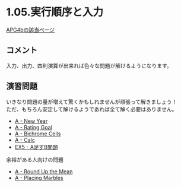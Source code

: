 # 1.05.実行順序と入力

[APG4bの該当ページ](https://atcoder.jp/contests/APG4b/tasks/APG4b_f)

## コメント

入力、出力、四則演算が出来れば色々な問題が解けるようになります。

## 演習問題

いきなり問題の量が増えて驚くかもしれませんが頑張って解きましょう！  
ただ、もちろん安定して解けるようであれば全て解く必要はありません。

- [A - New Year](https://atcoder.jp/contests/abc084/tasks/abc084_a)
- [A - Rating Goal](https://atcoder.jp/contests/abc076/tasks/abc076_a)
- [A - Bichrome Cells](https://atcoder.jp/contests/abc074/tasks/abc074_a)
- [A - Calc](https://atcoder.jp/contests/abc081/tasks/abc081_a)
- [EX5 - A足すB問題](https://atcoder.jp/contests/APG4b/tasks/APG4b_cs)

余裕がある人向けの問題

- [A - Round Up the Mean](https://atcoder.jp/contests/abc082/tasks/abc082_a)
- [A - Placing Marbles](https://atcoder.jp/contests/abc081/tasks/abc081_a)</div>
